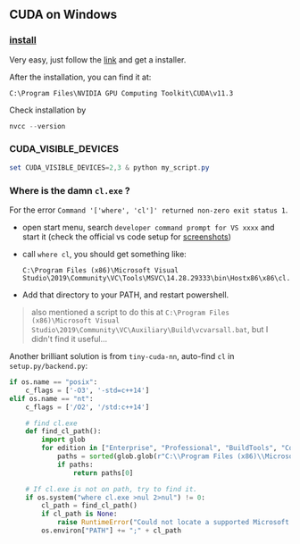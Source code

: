 ## CUDA on Windows



### [install](https://docs.nvidia.com/cuda/cuda-installation-guide-microsoft-windows/index.html)

Very easy, just follow the [link](https://developer.nvidia.com/cuda-downloads?target_os=Windows) and get a installer.

After the installation, you can find it at:

```
C:\Program Files\NVIDIA GPU Computing Toolkit\CUDA\v11.3
```

Check installation by

```powershell
nvcc --version
```



### CUDA_VISIBLE_DEVICES

```powershell
set CUDA_VISIBLE_DEVICES=2,3 & python my_script.py
```



### Where is the damn `cl.exe` ?

For the error `Command '['where', 'cl']' returned non-zero exit status 1`.

  * open start menu, search `developer command prompt for VS xxxx` and start it (check the official vs code setup for [screenshots](https://code.visualstudio.com/docs/cpp/config-msvc))

  * call `where cl`, you should get something like:

    ```
    C:\Program Files (x86)\Microsoft Visual Studio\2019\Community\VC\Tools\MSVC\14.28.29333\bin\Hostx86\x86\cl.exe
    ```

  * Add that directory to your PATH, and restart powershell.

  > also mentioned a script to do this  at `C:\Program Files (x86)\Microsoft Visual Studio\2019\Community\VC\Auxiliary\Build\vcvarsall.bat`, but I didn't find it useful...



Another brilliant solution is from `tiny-cuda-nn`, auto-find `cl` in `setup.py/backend.py`:

```python
if os.name == "posix":
    c_flags = ['-O3', '-std=c++14']
elif os.name == "nt":
    c_flags = ['/O2', '/std:c++14']

    # find cl.exe
    def find_cl_path():
        import glob
        for edition in ["Enterprise", "Professional", "BuildTools", "Community"]:
            paths = sorted(glob.glob(r"C:\\Program Files (x86)\\Microsoft Visual Studio\\*\\%s\\VC\\Tools\\MSVC\\*\\bin\\Hostx64\\x64" % edition), reverse=True)
            if paths:
                return paths[0]

    # If cl.exe is not on path, try to find it.
    if os.system("where cl.exe >nul 2>nul") != 0:
        cl_path = find_cl_path()
        if cl_path is None:
            raise RuntimeError("Could not locate a supported Microsoft Visual C++ installation")
        os.environ["PATH"] += ";" + cl_path
```



  
